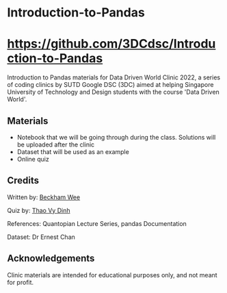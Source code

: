 # Introduction-to-Pandas
# https://github.com/3DCdsc/Introduction-to-Pandas
Introduction to Pandas materials for Data Driven World Clinic 2022, a series of coding clinics by SUTD Google DSC (3DC) aimed at helping Singapore University of Technology and Design students with the course 'Data Driven World'.

## Materials
- Notebook that we will be going through during the class. Solutions will be uploaded after the clinic
- Dataset that will be used as an example
- Online quiz

## Credits
Written by: [Beckham Wee](https://www.linkedin.com/in/beckham-wee/)

Quiz by: [Thao Vy Dinh](https://www.linkedin.com/in/vy-dinh-22b990148/)

References: Quantopian Lecture Series, pandas Documentation

Dataset: Dr Ernest Chan

## Acknowledgements
Clinic materials are intended for educational purposes only, and not meant for profit.
